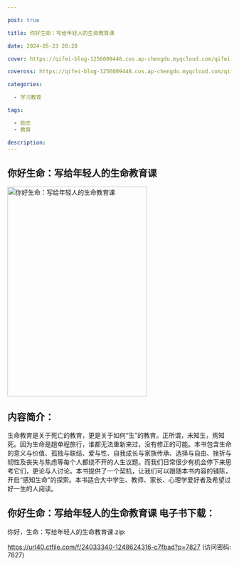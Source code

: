 ```yaml
---

post: true

title: 你好生命：写给年轻人的生命教育课

date: 2024-05-23 20:20

cover: https://qifei-blog-1256009448.cos.ap-chengdu.myqcloud.com/qifei-blog/661c7caf68eb935713f9951d.jpg

coveross: https://qifei-blog-1256009448.cos.ap-chengdu.myqcloud.com/qifei-blog/661c7caf68eb935713f9951d.jpg

categories:

  - 学习教育

tags:

  - 励志
  - 教育

description:
---
```


## 你好生命：写给年轻人的生命教育课

<img alt="你好生命：写给年轻人的生命教育课 " class="aligncenter loaded" data-was-processed="true" decoding="async" fetchpriority="high" height="471" src="https://qifei-blog-1256009448.cos.ap-chengdu.myqcloud.com/qifei-blog/661c7caf68eb935713f9951d.jpg" style="cursor: zoom-in;" width="314"/>

## 内容简介：

生命教育是关于死亡的教育，更是关于如何“生”的教育。正所谓，未知生，焉知死。因为生命是趟单程旅行，谁都无法重新来过，没有修正的可能。本书包含生命的意义与价值、孤独与联结、爱与性、自我成长与家族传承、选择与自由、挫折与韧性及丧失与焦虑等每个人都绕不开的人生议题。而我们日常很少有机会停下来思考它们，更论与人讨论。本书提供了一个契机，让我们可以跟随本书内容的铺陈，开启“感知生命”的探索。本书适合大中学生、教师、家长、心理学爱好者及希望过好一生的人阅读。

## 你好生命：写给年轻人的生命教育课 电子书下载：
你好，生命：写给年轻人的生命教育课.zip: 

https://url40.ctfile.com/f/24033340-1248624316-c7fbad?p=7827 (访问密码: 7827)
